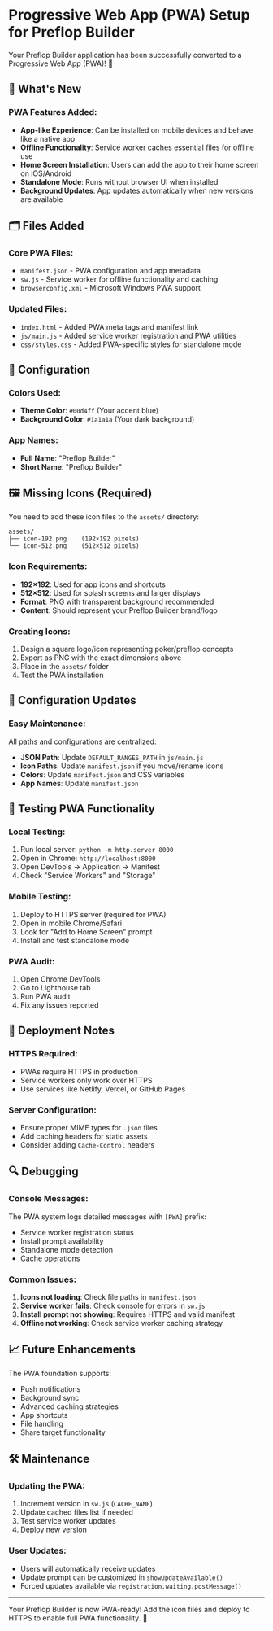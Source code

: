# Progressive Web App (PWA) Setup for Preflop Builder

Your Preflop Builder application has been successfully converted to a Progressive Web App (PWA)! 🎉

## 📱 What's New

### PWA Features Added:
- **App-like Experience**: Can be installed on mobile devices and behave like a native app
- **Offline Functionality**: Service worker caches essential files for offline use
- **Home Screen Installation**: Users can add the app to their home screen on iOS/Android
- **Standalone Mode**: Runs without browser UI when installed
- **Background Updates**: App updates automatically when new versions are available

## 🗂️ Files Added

### Core PWA Files:
- `manifest.json` - PWA configuration and app metadata
- `sw.js` - Service worker for offline functionality and caching
- `browserconfig.xml` - Microsoft Windows PWA support

### Updated Files:
- `index.html` - Added PWA meta tags and manifest link
- `js/main.js` - Added service worker registration and PWA utilities
- `css/styles.css` - Added PWA-specific styles for standalone mode

## 🎨 Configuration

### Colors Used:
- **Theme Color**: `#00d4ff` (Your accent blue)
- **Background Color**: `#1a1a1a` (Your dark background)

### App Names:
- **Full Name**: "Preflop Builder"
- **Short Name**: "Preflop Builder"

## 🖼️ Missing Icons (Required)

You need to add these icon files to the `assets/` directory:

```
assets/
├── icon-192.png    (192×192 pixels)
└── icon-512.png    (512×512 pixels)
```

### Icon Requirements:
- **192×192**: Used for app icons and shortcuts
- **512×512**: Used for splash screens and larger displays
- **Format**: PNG with transparent background recommended
- **Content**: Should represent your Preflop Builder brand/logo

### Creating Icons:
1. Design a square logo/icon representing poker/preflop concepts
2. Export as PNG with the exact dimensions above
3. Place in the `assets/` folder
4. Test the PWA installation

## 🔧 Configuration Updates

### Easy Maintenance:
All paths and configurations are centralized:

- **JSON Path**: Update `DEFAULT_RANGES_PATH` in `js/main.js`
- **Icon Paths**: Update `manifest.json` if you move/rename icons
- **Colors**: Update `manifest.json` and CSS variables
- **App Names**: Update `manifest.json`

## 📱 Testing PWA Functionality

### Local Testing:
1. Run local server: `python -m http.server 8000`
2. Open in Chrome: `http://localhost:8000`
3. Open DevTools → Application → Manifest
4. Check "Service Workers" and "Storage"

### Mobile Testing:
1. Deploy to HTTPS server (required for PWA)
2. Open in mobile Chrome/Safari
3. Look for "Add to Home Screen" prompt
4. Install and test standalone mode

### PWA Audit:
1. Open Chrome DevTools
2. Go to Lighthouse tab
3. Run PWA audit
4. Fix any issues reported

## 🚀 Deployment Notes

### HTTPS Required:
- PWAs require HTTPS in production
- Service workers only work over HTTPS
- Use services like Netlify, Vercel, or GitHub Pages

### Server Configuration:
- Ensure proper MIME types for `.json` files
- Add caching headers for static assets
- Consider adding `Cache-Control` headers

## 🔍 Debugging

### Console Messages:
The PWA system logs detailed messages with `[PWA]` prefix:
- Service worker registration status
- Install prompt availability
- Standalone mode detection
- Cache operations

### Common Issues:
1. **Icons not loading**: Check file paths in `manifest.json`
2. **Service worker fails**: Check console for errors in `sw.js`
3. **Install prompt not showing**: Requires HTTPS and valid manifest
4. **Offline not working**: Check service worker caching strategy

## 📈 Future Enhancements

The PWA foundation supports:
- Push notifications
- Background sync
- Advanced caching strategies
- App shortcuts
- File handling
- Share target functionality

## 🛠️ Maintenance

### Updating the PWA:
1. Increment version in `sw.js` (`CACHE_NAME`)
2. Update cached files list if needed
3. Test service worker updates
4. Deploy new version

### User Updates:
- Users will automatically receive updates
- Update prompt can be customized in `showUpdateAvailable()`
- Forced updates available via `registration.waiting.postMessage()`

---

Your Preflop Builder is now PWA-ready! Add the icon files and deploy to HTTPS to enable full PWA functionality. 🎯
